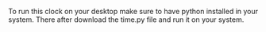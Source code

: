To run this clock on your desktop make sure to have python installed in your system. There after download the time.py file and run it on your system.
